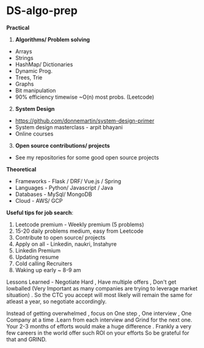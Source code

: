 # DS-algo-prep

**Practical**

 1. **Algorithms/ Problem solving**
 * Arrays 
 * Strings
 * HashMap/ Dictionaries 
 * Dynamic Prog. 
 * Trees, Trie
 * Graphs
 * Bit manipulation
 * 90% efficiency timewise ~O(n) most probs. (Leetcode)
 
 2. **System Design**
 * https://github.com/donnemartin/system-design-primer
 * System design masterclass - arpit bhayani
 * Online courses

 3. **Open source contributions/ projects**
  * See my repositories for some good open source projects


**Theoretical** 
* Frameworks - Flask / DRF/ Vue.js / Spring
* Languages - Python/  Javascript / Java 
* Databases - MySql/ MongoDB
* Cloud - AWS/ GCP 


**Useful tips for job search**: 
1) Leetcode premium - Weekly premium (5 problems)
2) 15-20 daily problems medium, easy from Leetcode
3) Contribute to open source/ projects
4) Apply on all - Linkedin, naukri, Instahyre 
5) Linkedin Premium
6) Updating resume
7) Cold calling Recruiters
8) Waking up early ~ 8-9 am

Lessons Learned - 
Negotiate Hard , Have multiple offers , Don't get lowballed (Very Important as many companies are trying to leverage market situation) . So the CTC you accept will most likely will remain the same for atleast a year, so negotiate accordingly. 

Instead of getting overwhelmed , focus on One step , One interview , One Company at a time .Learn from each interview and Grind for the next one.  
Your 2-3 months of efforts would make a huge difference .
Frankly a very few careers in the world offer such ROI on your efforts So be grateful for that and GRIND.





 
